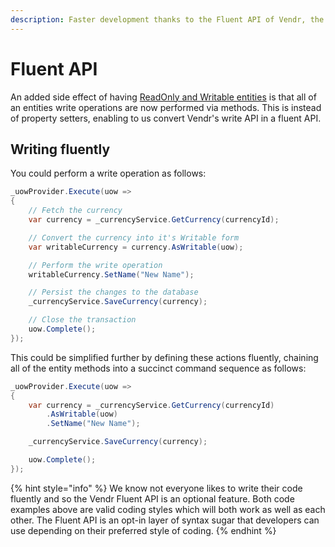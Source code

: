 ```yaml
---
description: Faster development thanks to the Fluent API of Vendr, the eCommerce solution for Umbraco
---
```


# Fluent API

An added side effect of having [ReadOnly and Writable entities](../readonly-and-wrtiable-entities/) is that all of an entities write operations are now performed via methods. This is instead of property setters, enabling to us convert Vendr's write API in a fluent API.

## Writing fluently

You could perform a write operation as follows:

```csharp
_uowProvider.Execute(uow =>
{
    // Fetch the currency
    var currency = _currencyService.GetCurrency(currencyId);

    // Convert the currency into it's Writable form
    var writableCurrency = currency.AsWritable(uow);

    // Perform the write operation
    writableCurrency.SetName("New Name");

    // Persist the changes to the database
    _currencyService.SaveCurrency(currency);

    // Close the transaction
    uow.Complete();
});

```

This could be simplified further by defining these actions fluently, chaining all of the entity methods into a succinct command sequence as follows:

```csharp
_uowProvider.Execute(uow =>
{
    var currency = _currencyService.GetCurrency(currencyId)
        .AsWritable(uow)
        .SetName("New Name");

    _currencyService.SaveCurrency(currency);

    uow.Complete();
});

```

{% hint style="info" %}
We know not everyone likes to write their code fluently and so the Vendr Fluent API is an optional feature. Both code examples above are valid coding styles which will both work as well as each other. The Fluent API is an opt-in layer of syntax sugar that developers can use depending on their preferred style of coding.
{% endhint %}

